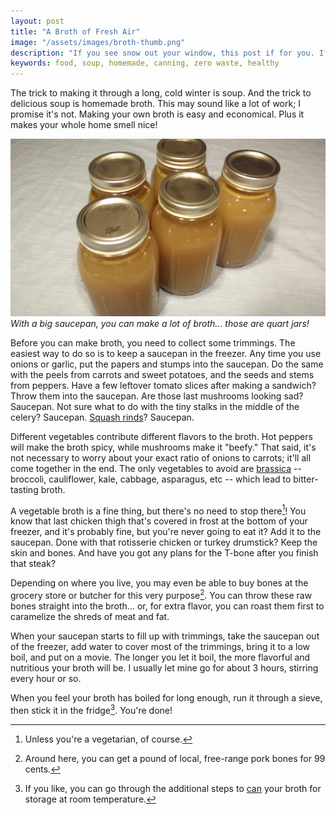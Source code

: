 ```yaml
---
layout: post
title: "A Broth of Fresh Air"
image: "/assets/images/broth-thumb.png"
description: "If you see snow out your window, this post if for you. If you can't see anything because your window is crusted with ice, read it twice."
keywords: food, soup, homemade, canning, zero waste, healthy
---
```


The trick to making it through a long, cold winter is soup. And the trick to delicious soup is homemade broth. This may sound like a lot of work; I promise it's not. Making your own broth is easy and economical. Plus it makes your whole home smell nice!

![Finished broth](/assets/images/broth-16x9.png)
*With a big saucepan, you can make a lot of broth... those are quart jars!*

Before you can make broth, you need to collect some trimmings. The easiest way to do so is to keep a saucepan in the freezer. Any time you use onions or garlic, put the papers and stumps into the saucepan. Do the same with the peels from carrots and sweet potatoes, and the seeds and stems from peppers. Have a few leftover tomato slices after making a sandwich? Throw them into the saucepan. Are those last mushrooms looking sad? Saucepan. Not sure what to do with the tiny stalks in the middle of the celery? Saucepan. [Squash rinds](http://www.epicurious.com/expert-advice/peel-winter-squash-skins-article)? Saucepan.

Different vegetables contribute different flavors to the broth. Hot peppers will make the broth spicy, while mushrooms make it "beefy." That said, it's not necessary to worry about your exact ratio of onions to carrots; it'll all come together in the end. The only vegetables to avoid are [brassica](https://en.wikipedia.org/wiki/Brassica) -- broccoli, cauliflower, kale, cabbage, asparagus, etc -- which lead to bitter-tasting broth.

A vegetable broth is a fine thing, but there's no need to stop there[^1]! You know that last chicken thigh that's covered in frost at the bottom of your freezer, and it's probably fine, but you're never going to eat it? Add it to the saucepan. Done with that rotisserie chicken or turkey drumstick? Keep the skin and bones. And have you got any plans for the T-bone after you finish that steak?

[^1]: Unless you're a vegetarian, of course.

Depending on where you live, you may even be able to buy bones at the grocery store or butcher for this very purpose[^2]. You can throw these raw bones straight into the broth... or, for extra flavor, you can roast them first to caramelize the shreds of meat and fat.

[^2]: Around here, you can get a pound of local, free-range pork bones for 99 cents.

When your saucepan starts to fill up with trimmings, take the saucepan out of the freezer, add water to cover most of the trimmings, bring it to a low boil, and put on a movie. The longer you let it boil, the more flavorful and nutritious your broth will be. I usually let mine go for about 3 hours, stirring every hour or so.

When you feel your broth has boiled for long enough, run it through a sieve, then stick it in the fridge[^3]. You're done!

[^3]: If you like, you can go through the additional steps to [can](http://www.marthastewart.com/1009782/summer-preserved) your broth for storage at room temperature.
